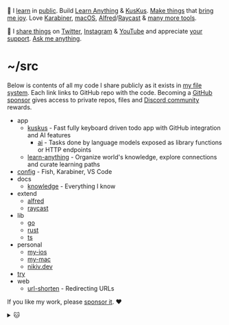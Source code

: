 👋 I [learn](https://wiki.nikiv.dev/sharing/everything-I-know) in [public](https://wiki.nikiv.dev/). Build [Learn Anything](https://github.com/learn-anything/learn-anything) & [KusKus](https://kuskus.app). [Make things](https://nikiv.dev/projects) that [bring me joy](https://nikiv.dev/likes). Love [Karabiner](https://wiki.nikiv.dev/macOS/apps/karabiner/), [macOS](https://github.com/nikitavoloboev/my-mac-os), [Alfred](https://wiki.nikiv.dev/macOS/apps/alfred/)/[Raycast](https://wiki.nikiv.dev/tools/raycast) & [many more tools](https://wiki.nikiv.dev/sharing/my-workflow).

💛 I [share things](https://wiki.nikiv.dev/sharing/) on [Twitter](https://twitter.com/nikitavoloboev), [Instagram](https://www.instagram.com/nikitavoloboev) & [YouTube](https://www.youtube.com/channel/UCEKqrUfr_FMKIO9XSJS4vDw) and appreciate [your support](https://github.com/sponsors/nikitavoloboev). [Ask me anything](https://github.com/nikitavoloboev/ama).

# ~/src

Below is contents of all my code I share publicly as it exists in [my file system](https://wiki.nikiv.dev/unix/my-file-system). Each link links to GitHub repo with the code. Becoming a [GitHub sponsor](https://github.com/sponsors/nikitavoloboev) gives access to private repos, files and [Discord community](https://discord.gg/f8YHjyrX3h) rewards.

- app
  - [kuskus](https://github.com/kuskusapp/kuskus) - Fast fully keyboard driven todo app with GitHub integration and AI features
    - [ai](https://github.com/kuskusapp/ai) - Tasks done by language models exposed as library functions or HTTP endpoints
  - [learn-anything](https://github.com/learn-anything/learn-anything) - Organize world's knowledge, explore connections and curate learning paths
  <!-- - cli
  - [dot](https://github.com/nikitavoloboev/dot) - create new projects/files quickly
  - [gitty](https://github.com/nikitavoloboev/gitty) - automate git
  - 🔑 [pulse](https://github.com/nikitavoloboev/pulse) - scan websites like hn/lobsters for content -->
- [config](https://github.com/nikitavoloboev/config) - Fish, Karabiner, VS Code
- docs
  - [knowledge](https://github.com/nikitavoloboev/knowledge) - Everything I know
- extend
  - [alfred](https://github.com/nikitavoloboev/alfred)
  - [raycast](https://github.com/nikitavoloboev/raycast)
  <!-- - [new](https://github.com/nikitavoloboev/new) - new project starters -->
- lib
  - [go](https://github.com/nikitavoloboev/go)
  - [rust](https://github.com/nikitavoloboev/rust)
  - [ts](https://github.com/nikitavoloboev/ts)
  <!-- - [ui](https://github.com/nikitavoloboev/ui) -->
- personal
  <!-- - [cv](https://github.com/nikitavoloboev/cv) -->
  - [my-ios](https://github.com/nikitavoloboev/my-ios)
  - [my-mac](https://github.com/nikitavoloboev/my-mac)
  - [nikiv.dev](https://github.com/nikitavoloboev/nikiv.dev)
- [try](https://github.com/nikitavoloboev/try)
- web
  - [url-shorten](https://github.com/nikitavoloboev/url-shorten) - Redirecting URLs

If you like my work, please [sponsor it](https://github.com/sponsors/nikitavoloboev). ♥

<details><summary>🐱</summary>
  <br/>
  <blockquote>
    <p><a href="https://github.com/nikitavoloboev?tab=repositories&q=&type=fork&language=&sort=">Forks</a> I worked or am working on.</p>
  </blockquote>
  <ul>
    <li><a href="https://github.com/inlang/inlang">inlang</a> - localization infrastructure for software and the next git</li>
  </ul>
  <br/>
  <a href="https://nikiv.dev">
    <img width="800" heigth="200" src="https://raw.githubusercontent.com/nikitavoloboev/nikitavoloboev/main/cat.jpg"></img>
  </a>
</details>
